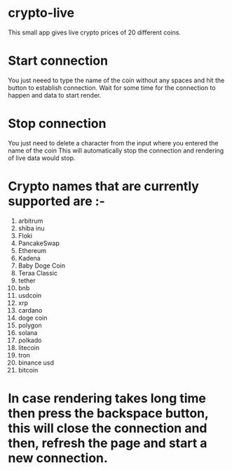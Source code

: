 # crypto-live
This small app gives live crypto prices of 20 different coins.

# Start connection
You just neeed to type the name of the coin without any spaces and hit the button to establish connection.
Wait for some time for the connection to happen and data to start render.

# Stop connection
You just need to delete a character from the input where you entered the name of the coin
This will automatically stop the connection and rendering of live data would stop.

# Crypto names that are currently supported are :-
1. arbitrum
2. shiba inu
3. Floki
4. PancakeSwap
5. Ethereum
6. Kadena
7. Baby Doge Coin
8. Teraa Classic
9. tether
10. bnb
11. usdcoin
12. xrp
13. cardano
14. doge coin
15. polygon
16. solana
17. polkado
18. litecoin
19. tron
20. binance usd
21. bitcoin

# In case rendering takes long time then press the backspace button, this will close the connection and then, refresh the page and start a new connection.
